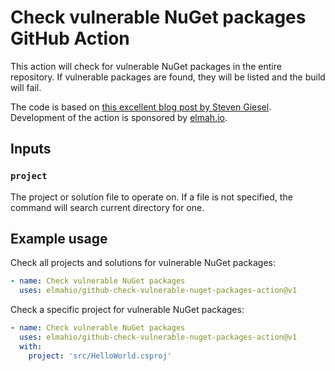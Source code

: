 # Check vulnerable NuGet packages GitHub Action

This action will check for vulnerable NuGet packages in the entire repository. If vulnerable packages are found, they will be listed and the build will fail.

The code is based on [this excellent blog post by Steven Giesel](https://steven-giesel.com/blogPost/a825c041-26dc-4488-8707-17697871d08e). Development of the action is sponsored by [elmah.io](https://elmah.io).

## Inputs

### `project`

The project or solution file to operate on. If a file is not specified, the command will search current directory for one.

## Example usage

Check all projects and solutions for vulnerable NuGet packages:

```yml
- name: Check vulnerable NuGet packages
  uses: elmahio/github-check-vulnerable-nuget-packages-action@v1
```

Check a specific project for vulnerable NuGet packages:

```yml
- name: Check vulnerable NuGet packages
  uses: elmahio/github-check-vulnerable-nuget-packages-action@v1
  with:
    project: 'src/HelloWorld.csproj'
```